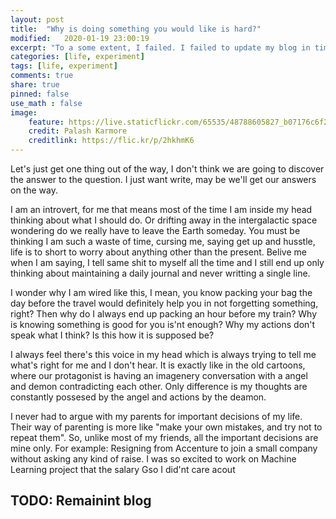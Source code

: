 ```yaml
---
layout: post
title:  "Why is doing something you would like is hard?" 
modified:   2020-01-19 23:00:19
excerpt: "To a some extent, I failed. I failed to update my blog in time too. Anyways, better late than never. Here is my experience on an attempt on Giving up my smartphone and using a Jiophone (feature phone)."
categories: [life, experiment]
tags: [life, experiment]
comments: true
share: true
pinned: false
use_math : false
image:
    feature: https://live.staticflickr.com/65535/48788605827_b07176c6f2_w.jpg
    credit: Palash Karmore
    creditlink: https://flic.kr/p/2hkhmK6
---
```


Let's just get one thing out of the way, I don't think we are going to discover the answer to the question. I just want write, may be we'll get our answers on the way.

I am an introvert, for me that means most of the time I am inside my head thinking about what I should do. Or drifting away in the intergalactic space wondering do we really have to leave the Earth someday. You must be thinking I am such a waste of time, cursing me, saying get up and husstle, life is to short to worry about anything other than the present. Belive me when I am saying, I tell same shit to myself all the time and I still end up only thinking about maintaining a daily journal and never writting a single line. 

I wonder why I am wired like this, I mean, you know packing your bag the day before the travel would definitely help you in not forgetting something, right? Then why do I always end up packing an hour before my train? Why is knowing something is good for you is'nt enough? Why my actions don't speak what I think? Is this how it is supposed be? 

I always feel there's this voice in my head which is always trying to tell me what's right for me and I don't hear. It is exactly like in the old cartoons, where our protagonist is having an imagenery conversation with a angel and demon contradicting each other. Only difference is my thoughts are constantly possesed by the angel and actions by the deamon.

I never had to argue with my parents for important decisions of my life. Their way of parenting is more like "make your own mistakes, and try not to repeat them". So, unlike most of my friends, all the important decisions are mine only. For example: Resigning from Accenture to join a small company without asking any kind of raise. I was so excited to work on Machine Learning project that the salary Gso I did'nt care acout 

## TODO: Remainint blog
